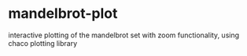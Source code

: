 # mandelbrot-plot
interactive plotting of the mandelbrot set with zoom functionality, using chaco plotting library
